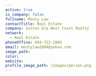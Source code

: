 ```yaml
---
active: true
is_company: false
fullname: Monty Law
contactTitle: Real Estate
company: Sutton Grp West Coast Realty
network:
  - Real Estate
phoneOffice: 604-722-2869
email: montylaw2004@yahoo.com
image_path:
color:
website:
profile_image_path: /images/person.png
---
```




